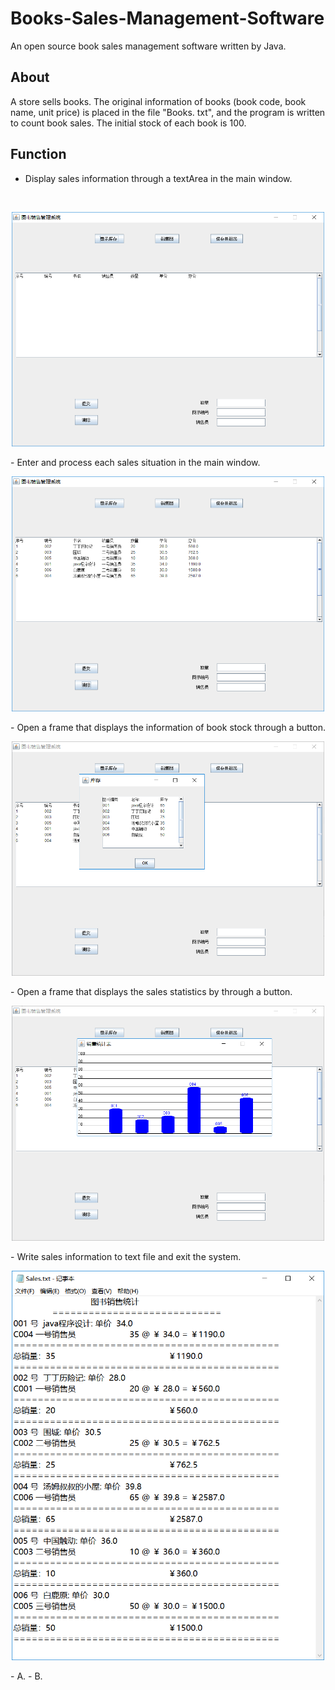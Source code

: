 # Books-Sales-Management-Software
An open source book sales management software written by Java.
## About
A store sells books. The original information of books (book code, book name, unit price) is placed in the file "Books. txt", and the program is written to count book sales. The initial stock of each book is 100.
## Function
- Display sales information through a textArea in the main window.
</br>
<p align="center">
<img src="./imgs/mainWindow.png" width="500">
</p>
- Enter and process each sales situation in the main window.
</br>
<p align="center">
<img src="./imgs/enterSales.png" width="500">
</p>
- Open a frame that displays the information of book stock through a button.
</br>
<p align="center">
<img src="./imgs/bookStock.png" width="500">
</p>
- Open a frame that displays the sales statistics by through a button.
</br>
<p align="center">
<img src="./imgs/salesStatistics.png" width="500">
</p>
- Write sales information to text file and exit the system.
</br>
<p align="center">
<img src="./imgs/SalesTxt.png" width="500">
</p>
- A.
- B.

